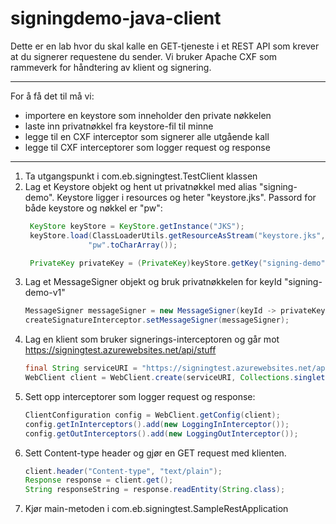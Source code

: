 # signingdemo-java-client

Dette er en lab hvor du skal kalle en GET-tjeneste i et REST API som krever at du signerer requestene du sender. Vi bruker Apache CXF som rammeverk for håndtering av klient og signering. 

___

For å få det til må vi:  
* importere en keystore som inneholder den private nøkkelen
* laste inn privatnøkkel fra keystore-fil til minne
* legge til en CXF interceptor som signerer alle utgående kall
* legge til CXF interceptorer som logger request og response

___

1. Ta utgangspunkt i com.eb.signingtest.TestClient klassen
2. Lag et Keystore objekt og hent ut privatnøkkel med alias "signing-demo". Keystore ligger i resources og heter "keystore.jks". Passord for både keystore og nøkkel er "pw":
      ```java
       KeyStore keyStore = KeyStore.getInstance("JKS");
       keyStore.load(ClassLoaderUtils.getResourceAsStream("keystore.jks", this.getClass()),
                    "pw".toCharArray());

       PrivateKey privateKey = (PrivateKey)keyStore.getKey("signing-demo", "pw".toCharArray());
3. Lag et MessageSigner objekt og bruk privatnøkkelen for keyId "signing-demo-v1"
   ```java
   MessageSigner messageSigner = new MessageSigner(keyId -> privateKey, "signing-demo-v1");
   createSignatureInterceptor.setMessageSigner(messageSigner);

4. Lag en klient som bruker signerings-interceptoren og går mot https://signingtest.azurewebsites.net/api/stuff
   ```java
   final String serviceURI = "https://signingtest.azurewebsites.net/api/stuff";
   WebClient client = WebClient.create(serviceURI, Collections.singletonList(createSignatureInterceptor));

5. Sett opp interceptorer som logger request og response:
   ```java
   ClientConfiguration config = WebClient.getConfig(client);
   config.getInInterceptors().add(new LoggingInInterceptor());
   config.getOutInterceptors().add(new LoggingOutInterceptor());

6. Sett Content-type header og gjør en GET request med klienten.
   ```java
   client.header("Content-type", "text/plain");
   Response response = client.get();
   String responseString = response.readEntity(String.class);
7. Kjør main-metoden i com.eb.signingtest.SampleRestApplication